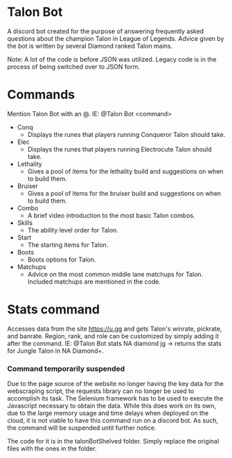 # Talon Bot
A discord bot created for the purpose of answering frequently asked questions about the champion Talon in League of Legends. Advice given by the bot is written by several Diamond ranked Talon mains.

Note: A lot of the code is before JSON was utilized. Legacy code is in the process of being switched over to JSON form.

# Commands
Mention Talon Bot with an @. IE: @Talon Bot \<command\>
- Conq
  - Displays the runes that players running Conqueror Talon should take.
- Elec
  - Displays the runes that players running Electrocute Talon should take.
- Lethality
  - Gives a pool of items for the lethality build and suggestions on when to build them.
- Bruiser
  - Gives a pool of items for the bruiser build and suggestions on when to build them.
- Combo
  - A brief video introduction to the most basic Talon combos.
- Skills
  - The ability level order for Talon.
- Start
  - The starting items for Talon.
- Boots
  - Boots options for Talon.
- Matchups
  - Advice on the most common middle lane matchups for Talon. Included matchups are mentioned in the code.
# Stats command
Accesses data from the site https://u.gg and gets Talon's winrate, pickrate, and banrate. Region, rank, and role can be customized by simply adding it after the command. 
IE: @Talon Bot stats NA diamond jg -> returns the stats for Jungle Talon in NA Diamond+.
### Command temporarily suspended
Due to the page source of the website no longer having the key data for the webscraping script, the requests library can no longer be used to accomplish its task. The Selenium framework has to be used to execute the Javascript necessary to obtain the data. While this does work on its own, due to the large memory usage and time delays when deployed on the cloud, it is not viable to have this command run on a discord bot. As such, the command will be suspended until further notice.

The code for it is in the talonBotShelved folder. Simply replace the original files with the ones in the folder.
